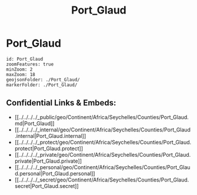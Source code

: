 ﻿---
location: [ -4.65 , 55.42 ] 
type: geo-Region
title: Port_Glaud

license: CC BY-SA 4.0
source: https://datahub.io/core/country-codes
isDeleted: false
isReadOnly: false
draft: false
confidential: public

tags:
- geo/Country/Region
aliases:
- Port_Glaud

Languages:
- de

cssclasses: geo-Region
publish: true
linkTitle: 
keywords: 
layout: 
publishDate: 
expiryDate: 
---

# Port_Glaud

```leaflet
id: Port_Glaud
zoomFeatures: true 
minZoom: 2 
maxZoom: 18
geojsonFolder: ./Port_Glaud/
markerFolder: ./Port_Glaud/
```


## Confidential Links & Embeds: 
- [[../../../../_public/geo/Continent/Africa/Seychelles/Counties/Port_Glaud.md|Port_Glaud]] 
- [[../../../../_internal/geo/Continent/Africa/Seychelles/Counties/Port_Glaud.internal|Port_Glaud.internal]] 
- [[../../../../_protect/geo/Continent/Africa/Seychelles/Counties/Port_Glaud.protect|Port_Glaud.protect]] 
- [[../../../../_private/geo/Continent/Africa/Seychelles/Counties/Port_Glaud.private|Port_Glaud.private]] 
- [[../../../../_personal/geo/Continent/Africa/Seychelles/Counties/Port_Glaud.personal|Port_Glaud.personal]] 
- [[../../../../_secret/geo/Continent/Africa/Seychelles/Counties/Port_Glaud.secret|Port_Glaud.secret]] 

